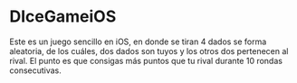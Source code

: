 # DIceGameiOS


Este es un juego sencillo en iOS, en donde se tiran 4 dados se forma aleatoria, de los cuáles, dos dados son tuyos y los otros dos pertenecen al rival. El punto es que consigas más puntos que tu rival durante 10 rondas consecutivas.
